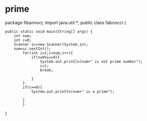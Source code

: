 # prime
package fibannoci;
import java.util.*;
public class fabnocci {

	public static void main(String[] args) {
		int num;
		int c=0;
		Scanner sc=new Scanner(System.in);
		num=sc.nextInt();
			for(int i=2;i<num;i++){
				if(num%i==0){
					System.out.println(num+" is not prime number");
					c=1;
					break;
				
				}
			}
			if(c==0){
				System.out.println(num+" is a prime");
				
			}
			}
}


